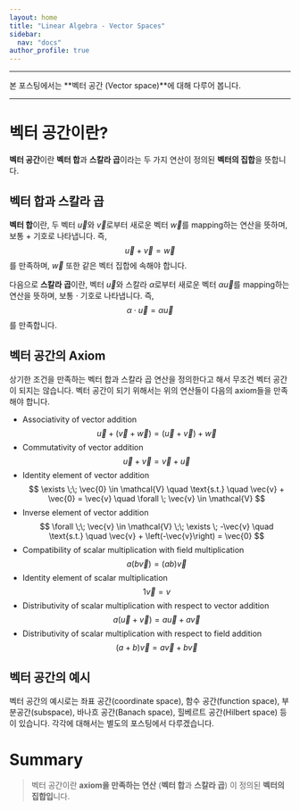 ```yaml
---
layout: home
title: "Linear Algebra - Vector Spaces"
sidebar:
  nav: "docs"
author_profile: true
---
```


---

본 포스팅에서는 **벡터 공간 (Vector space)**에 대해 다루어 봅니다.

***

# 벡터 공간이란?

**벡터 공간**이란 **벡터 합**과 **스칼라 곱**이라는 두 가지 연산이 정의된 **벡터의 집합**을 뜻합니다.

## 벡터 합과 스칼라 곱
**벡터 합**이란, 두 벡터 $\vec{u}$와 $\vec{v}$로부터 새로운 벡터 $\vec{w}$를 mapping하는 연산을 뜻하며, 보통 $+$ 기호로 나타냅니다. 즉,
$$
\vec{u} + \vec{v} = \vec{w}
$$
를 만족하며, $\vec{w}$ 또한 같은 벡터 집합에 속해야 합니다.

다음으로 **스칼라 곱**이란, 벡터 $\vec{u}$와 스칼라 $\alpha$로부터 새로운 벡터 $\alpha \vec{u}$를 mapping하는 연산을 뜻하며, 보통 $\cdot$ 기호로 나타냅니다. 즉,
$$
\alpha \cdot \vec{u} = \alpha \vec{u}
$$
를 만족합니다.

## 벡터 공간의 Axiom
상기한 조건을 만족하는 벡터 합과 스칼라 곱 연산을 정의한다고 해서 무조건 벡터 공간이 되지는 않습니다. 벡터 공간이 되기 위해서는 위의 연산들이 다음의 axiom들을 만족해야 합니다.

- Associativity of vector addition  
$$
\vec{u} + (\vec{v} + \vec{w}) = (\vec{u} + \vec{v}) + \vec{w}
$$
- Commutativity of vector addition  
$$
\vec{u} + \vec{v} = \vec{v} + \vec{u}
$$
- Identity element of vector addition  
$$
\exists \;\; \vec{0} \in \mathcal{V} \quad \text{s.t.} \quad \vec{v} + \vec{0} = \vec{v} \quad \forall \; \vec{v} \in \mathcal{V}
$$
- Inverse element of vector addition  
$$
\forall \;\; \vec{v} \in \mathcal{V} \;\; \exists \; -\vec{v} \quad \text{s.t.} \quad \vec{v} + \left(-\vec{v}\right) = \vec{0}
$$
- Compatibility of scalar multiplication with field multiplication  
$$
a(b\vec{v}) = (ab)\vec{v}
$$
- Identity element of scalar multiplication  
$$
1\vec{v} = v
$$
- Distributivity of scalar multiplication with respect to vector addition  
$$
a\left(\vec{u} + \vec{v}\right) = a\vec{u} + a\vec{v}
$$
- Distributivity of scalar multiplication with respect to field addition  
$$
\left(a + b\right)\vec{v} = a\vec{v} + b\vec{v}
$$

## 벡터 공간의 예시

벡터 공간의 예시로는 좌표 공간(coordinate space), 함수 공간(function space), 부분공간(subspace), 바나흐 공간(Banach space), 힐베르트 공간(Hilbert space) 등이 있습니다. 각각에 대해서는 별도의 포스팅에서 다루겠습니다.

# Summary
> 벡터 공간이란 **axiom을 만족하는 연산** (**벡터 합**과 **스칼라 곱**) 이 정의된 **벡터의 집합입**니다.